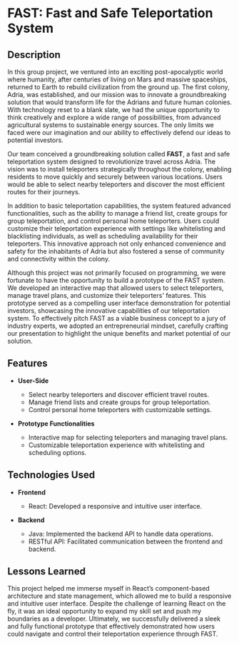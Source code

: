 # FAST: Fast and Safe Teleportation System

## Description

In this group project, we ventured into an exciting post-apocalyptic world where humanity, after centuries of living on Mars and massive spaceships, returned to Earth to rebuild civilization from the ground up. The first colony, Adria, was established, and our mission was to innovate a groundbreaking solution that would transform life for the Adrians and future human colonies. With technology reset to a blank slate, we had the unique opportunity to think creatively and explore a wide range of possibilities, from advanced agricultural systems to sustainable energy sources. The only limits we faced were our imagination and our ability to effectively defend our ideas to potential investors.

Our team conceived a groundbreaking solution called **FAST**, a fast and safe teleportation system designed to revolutionize travel across Adria. The vision was to install teleporters strategically throughout the colony, enabling residents to move quickly and securely between various locations. Users would be able to select nearby teleporters and discover the most efficient routes for their journeys. 

In addition to basic teleportation capabilities, the system featured advanced functionalities, such as the ability to manage a friend list, create groups for group teleportation, and control personal home teleporters. Users could customize their teleportation experience with settings like whitelisting and blacklisting individuals, as well as scheduling availability for their teleporters. This innovative approach not only enhanced convenience and safety for the inhabitants of Adria but also fostered a sense of community and connectivity within the colony.

Although this project was not primarily focused on programming, we were fortunate to have the opportunity to build a prototype of the FAST system. We developed an interactive map that allowed users to select teleporters, manage travel plans, and customize their teleporters' features. This prototype served as a compelling user interface demonstration for potential investors, showcasing the innovative capabilities of our teleportation system. To effectively pitch FAST as a viable business concept to a jury of industry experts, we adopted an entrepreneurial mindset, carefully crafting our presentation to highlight the unique benefits and market potential of our solution.

## Features

- **User-Side**
  - Select nearby teleporters and discover efficient travel routes.
  - Manage friend lists and create groups for group teleportation.
  - Control personal home teleporters with customizable settings.

- **Prototype Functionalities**
  - Interactive map for selecting teleporters and managing travel plans.
  - Customizable teleportation experience with whitelisting and scheduling options.

## Technologies Used

- **Frontend**
  - React: Developed a responsive and intuitive user interface.

- **Backend**
  - Java: Implemented the backend API to handle data operations.
  - RESTful API: Facilitated communication between the frontend and backend.

## Lessons Learned

This project helped me immerse myself in React’s component-based architecture and state management, which allowed me to build a responsive and intuitive user interface. Despite the challenge of learning React on the fly, it was an ideal opportunity to expand my skill set and push my boundaries as a developer. Ultimately, we successfully delivered a sleek and fully functional prototype that effectively demonstrated how users could navigate and control their teleportation experience through FAST.

